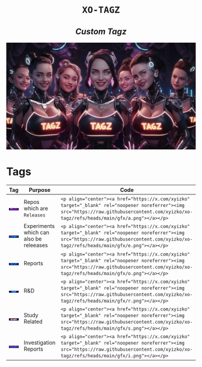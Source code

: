 
<h1 align="center"><code>XO-TAGZ</code></h1>
<h2 align="center"><i>Custom Tagz</i></h2>

[![](./gfx/x.jpeg)](https://youtu.be/rxziz-IcBKQ?feature=shared)

# Tags 

Tag | Purpose | Code
--- | --- | ---
![](./gfx/a.png) | Repos which are `Releases` | `<p align="center"><a href="https://x.com/xyizko" target="_blank" rel="noopener noreferrer"><img src="https://raw.githubusercontent.com/xyizko/xo-tagz/refs/heads/main/gfx/a.png"></a></p>`
![](./gfx/e.png) | Experiments which can also be releeases | `<p align="center"><a href="https://x.com/xyizko" target="_blank" rel="noopener noreferrer"><img src="https://raw.githubusercontent.com/xyizko/xo-tagz/refs/heads/main/gfx/e.png"></a></p>`
![](./gfx/o.png) | Reports | `<p align="center"><a href="https://x.com/xyizko" target="_blank" rel="noopener noreferrer"><img src="https://raw.githubusercontent.com/xyizko/xo-tagz/refs/heads/main/gfx/o.png"></a></p>`
![](./gfx/r.png) | R&D | `<p align="center"><a href="https://x.com/xyizko" target="_blank" rel="noopener noreferrer"><img src="https://raw.githubusercontent.com/xyizko/xo-tagz/refs/heads/main/gfx/r.png"></a></p>`
![](./gfx/s.png) | Study Related | `<p align="center"><a href="https://x.com/xyizko" target="_blank" rel="noopener noreferrer"><img src="https://raw.githubusercontent.com/xyizko/xo-tagz/refs/heads/main/gfx/s.png"></a></p>`
![](./gfx/i.png) | Investigation Reports | `<p align="center"><a href="https://x.com/xyizko" target="_blank" rel="noopener noreferrer"><img src="https://raw.githubusercontent.com/xyizko/xo-tagz/refs/heads/main/gfx/i.png"></a></p>`



